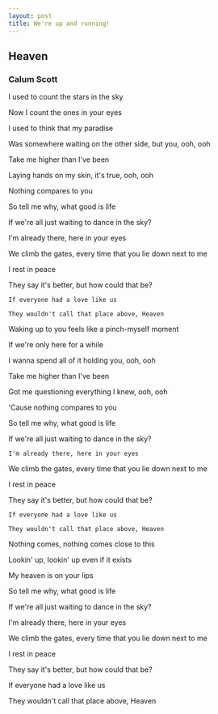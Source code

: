 ```yaml
---
layout: post
title: We're up and running!
---
```

## Heaven
### Calum Scott
I used to count the stars in the sky

Now I count the ones in your eyes

I used to think that my paradise

Was somewhere waiting on the other side, but you, ooh, ooh

Take me higher than I've been

Laying hands on my skin, it's true, ooh, ooh

Nothing compares to you

So tell me why, what good is life

If we're all just waiting to dance in the sky?

I'm already there, here in your eyes

We climb the gates, every time that you lie down next to mе

I rest in peace

Thеy say it's better, but how could that be?

```If everyone had a love like us```

```They wouldn't call that place above, Heaven```

Waking up to you feels like a pinch-myself moment

If we're only here for a while

I wanna spend all of it holding you, ooh, ooh

Take me higher than I've been

Got me questioning everything I knew, ooh, ooh

'Cause nothing compares to you

So tell me why, what good is life

If we're all just waiting to dance in the sky?

```I'm already there, here in your eyes```

We climb the gates, every time that you lie down next to mе

I rest in peace

Thеy say it's better, but how could that be?

```If everyone had a love like us```

```They wouldn't call that place above, Heaven```

Nothing comes, nothing comes close to this

Lookin' up, lookin' up even if it exists

My heaven is on your lips

So tell me why, what good is life

If we're all just waiting to dance in the sky?

I'm already there, here in your eyes

We climb the gates, every time that you lie down next to mе

I rest in peace

Thеy say it's better, but how could that be?

If everyone had a love like us

They wouldn't call that place above, Heaven